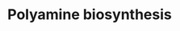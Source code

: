 ---
annotations:
- type: Pathway Ontology
  value: biogenic amines and polyamines metabolic pathway
authors:
- M.Braymer
- MaintBot
- Khanspers
- Ddigles
- Egonw
- Eweitz
description: ''
last-edited: 2021-05-20
organisms:
- Saccharomyces cerevisiae
redirect_from:
- /index.php/Pathway:WP290
- /instance/WP290
schema-jsonld:
- '@context': https://schema.org/
  '@id': https://wikipathways.github.io/pathways/WP290.html
  '@type': Dataset
  creator:
    '@type': Organization
    name: WikiPathways
  description: ''
  keywords:
  - ''
  - SPE2
  - SPE1
  - spermidine
  - 5'-methylthioadenosine
  - spermine
  - S-adenosylmethioninamine
  - L-ornithine
  - putrescine
  - SPE3
  - SPE4
  license: CC0
  name: Polyamine biosynthesis
seo: CreativeWork
title: Polyamine biosynthesis
wpid: WP290
---